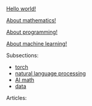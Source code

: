 [Hello world!](hello.html)

[About mathematics!](mathematical.html)

[About programming!](programming.html)

[About machine learning!](machine_learning.html)

Subsections:

- [torch](../blog/machine_learning/torch.html)
- [natural language processing](../blog/machine_learning/natural_language_processing.html)
- [AI math](../blog/machine_learning/AI_math.html)
- [data](../blog/machine_learning/data.html)


Articles:

